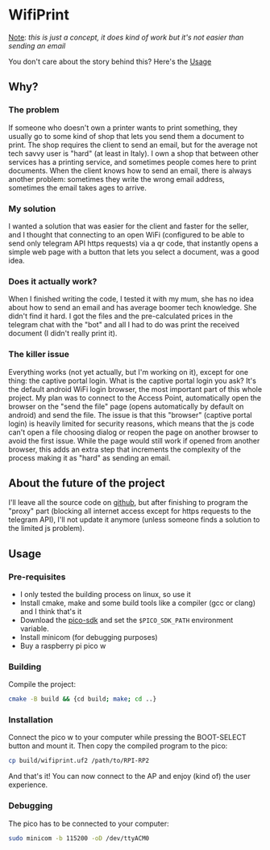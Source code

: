 # WifiPrint
<u>Note</u>: _this is just a concept, it does kind of work but it's not easier than sending an email_

You don't care about the story behind this? Here's the [Usage](#usage)

## Why?
### The problem
If someone who doesn't own a printer wants to print something, they usually go to some kind of shop that lets you send them a document to print. The shop requires the client to send an email, but for the average not tech savvy user is "hard" (at least in Italy). I own a shop that between other services has a printing service, and sometimes people comes here to print documents. When the client knows how to send an email, there is always another problem: sometimes they write the wrong email address, sometimes the email takes ages to arrive.

### My solution
I wanted a solution that was easier for the client and faster for the seller, and I thought that connecting to an open WiFi (configured to be able to send only telegram API https requests) via a qr code, that instantly opens a simple web page with a button that lets you select a document, was a good idea.

### Does it actually work?
When I finished writing the code, I tested it with my mum, she has no idea about how to send an email and has average boomer tech knowledge. She didn't find it hard. I got the files and the pre-calculated prices in the telegram chat with the "bot" and all I had to do was print the received document (I didn't really print it).

### The killer issue
Everything works (not yet actually, but I'm working on it), except for one thing: the captive portal login.
What is the captive portal login you ask? It's the default android WiFi login browser, the most important part of this whole project. My plan was to connect to the Access Point, automatically open the browser on the "send the file" page (opens automatically by default on android) and send the file. The issue is that this "browser" (captive portal login) is heavily limited for security reasons, which means that the js code can't open a file choosing dialog or reopen the page on another browser to avoid the first issue.
While the page would still work if opened from another browser, this adds an extra step that increments the complexity of the process making it as "hard" as sending an email.

## About the future of the project
I'll leave all the source code on [github](https://github.com/TheDarkBug/wifiprint), but after finishing to program the "proxy" part (blocking all internet access except for https requests to the telegram API), I'll not update it anymore (unless someone finds a solution to the limited js problem).


## Usage
### Pre-requisites
- I only tested the building process on linux, so use it
- Install cmake, make and some build tools like a compiler (gcc or clang) and I think that's it
- Download the [pico-sdk](https://github.com/raspberrypi/pico-sdk) and set the `$PICO_SDK_PATH` environment variable.
- Install minicom (for debugging purposes)
- Buy a raspberry pi pico w

### Building
Compile the project:
```bash
cmake -B build && {cd build; make; cd ..}
```

### Installation
Connect the pico w to your computer while pressing the BOOT-SELECT button and mount it. Then copy the compiled program to the pico:
```bash
cp build/wifiprint.uf2 /path/to/RPI-RP2
```
And that's it! You can now connect to the AP and enjoy (kind of) the user experience.

### Debugging
The pico has to be connected to your computer:
```bash
sudo minicom -b 115200 -oD /dev/ttyACM0
```
